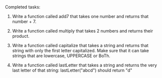 Completed tasks:


1. Write a function called add7 that takes one number and returns that number + 7.
   
2. Write a function called multiply that takes 2 numbers and returns their product.
    
3. Write a function called capitalize that takes a string and returns that string with only the first letter capitalized. Make sure that it can take strings that are lowercase, UPPERCASE or BoTh.
    
4. Write a function called lastLetter that takes a string and returns the very last letter of that string:
        lastLetter("abcd") should return "d"
